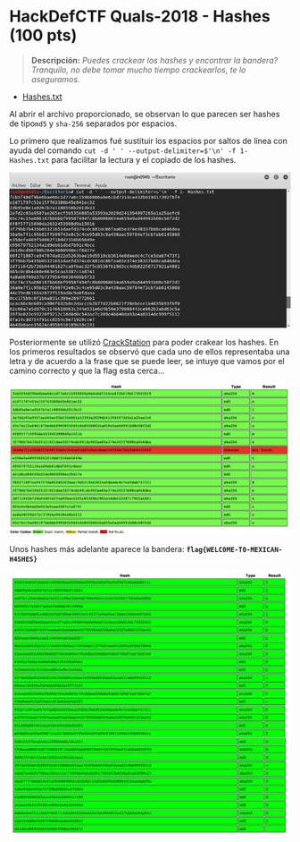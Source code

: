 # HackDefCTF Quals-2018 - Hashes (100 pts)

> **Descripción:** *Puedes crackear los hashes y encontrar la bandera? Tranquilo, no debe tomar mucho tiempo crackearlos, te lo aseguramos.*

* [Hashes.txt](./Hashes.txt)

Al abrir el archivo proporcionado, se observan lo que parecen ser hashes de tipo`md5` y `sha-256` separados por espacios. 

Lo primero que realizamos fué sustituir los espacios por saltos de línea con ayuda del comando `cut -d ' ' --output-delimiter=$'\n' -f 1- Hashes.txt` para facilitar la lectura y el copiado de los hashes.

<p align="center">
  <img src="./img/cut_command.png">
</p>

Posteriormente se utilizó [CrackStation](https://crackstation.net) para poder crakear los hashes. En los primeros resultados se observó que cada uno de ellos representaba una letra y de acuerdo a la frase que se puede leer, se intuye que vamos por el camino correcto y que la flag esta cerca...

<p align="center">
  <img src="./img/crack1.png">
</p>

Unos hashes más adelante aparece la bandera: **`flag{WELC0ME-T0-MEXICAN-H4SHES}`** 

<p align="center">
  <img src="./img/flag.png">
</p>

